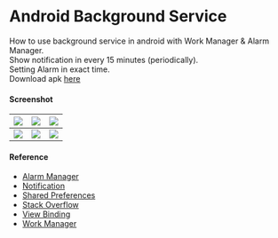 # Android Background Service #

How to use background service in android with Work Manager & Alarm Manager.  
Show notification in every 15 minutes (periodically).  
Setting Alarm in exact time.  
Download apk [here](https://e.pcloud.link/publink/show?code=XZUoI9Z7uCOcPX2T388ulDrlVOY10T10uUk)

#### Screenshot ####
| ![](https://i.imgur.com/qplSnwb.png) | ![](https://i.imgur.com/kyjj8yV.png) | ![](https://i.imgur.com/uusuYpG.png) |
|:-----:| :---: | :---: |
| ![](https://i.imgur.com/8wl4fco.png) | ![](https://i.imgur.com/VazB24j.png) | ![](https://i.imgur.com/LFuttWb.png) |

#### Reference ####
- [Alarm Manager](https://developer.android.com/develop/background-work/services/alarms/schedule)
- [Notification](https://developer.android.com/guide/topics/ui/notifiers/notifications)
- [Shared Preferences](https://developer.android.com/reference/android/content/SharedPreferences)
- [Stack Overflow](https://stackoverflow.com/a/7960057)
- [View Binding](https://developer.android.com/topic/libraries/view-binding)
- [Work Manager](https://developer.android.com/develop/background-work/background-tasks/persistent/getting-started/define-work)
